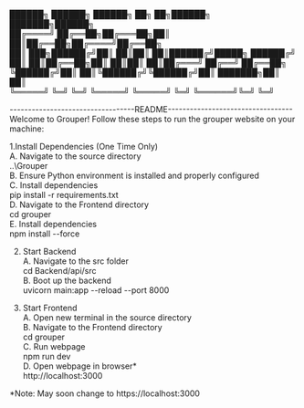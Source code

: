 
 ██████╗ ██████╗  ██████╗ ██╗   ██╗██████╗ ███████╗██████╗  
██╔════╝ ██╔══██╗██╔═══██╗██║   ██║██╔══██╗██╔════╝██╔══██╗  
██║  ███╗██████╔╝██║   ██║██║   ██║██████╔╝█████╗  ██████╔╝  
██║   ██║██╔══██╗██║   ██║██║   ██║██╔═══╝ ██╔══╝  ██╔══██╗  
╚██████╔╝██║  ██║╚██████╔╝╚██████╔╝██║     ███████╗██║  ██║  
 ╚═════╝ ╚═╝  ╚═╝ ╚═════╝  ╚═════╝ ╚═╝     ╚══════╝╚═╝  ╚═╝  
                                                             
----------------------------------README----------------------------------  
Welcome to Grouper! Follow these steps to run the grouper website on your  
machine:  
  
1.Install Dependencies (One Time Only)  
	A. Navigate to the source directory  
		..\Grouper  
	B. Ensure Python environment is installed and properly configured  
	C. Install dependencies  
		pip install -r requirements.txt  
	D. Navigate to the Frontend directory  
		cd grouper  
	E. Install dependencies  
		npm install --force  
  
2. Start Backend  
	A. Navigate to the src folder  
		cd Backend/api/src  
	B. Boot up the backend  
		uvicorn main:app --reload --port 8000  
  
3. Start Frontend  
	A. Open new terminal in the source directory  
	B. Navigate to the Frontend directory  
		cd grouper  
	C. Run webpage  
		npm run dev  
	D. Open webpage in browser*  
		http://localhost:3000  

*Note: May soon change to https://localhost:3000


		
